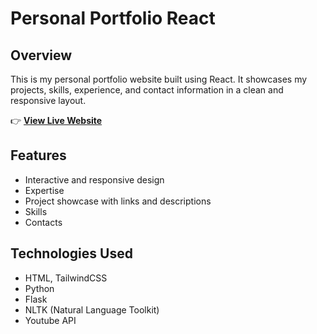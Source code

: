 # Personal Portfolio React

## Overview
This is my personal portfolio website built using React. It showcases my projects, skills, experience, and contact information in a clean and responsive layout.

👉 **[View Live Website](https://jaypdev.vercel.app/)**

## Features
* Interactive and responsive design
* Expertise
* Project showcase with links and descriptions
* Skills
* Contacts

## Technologies Used
* HTML, TailwindCSS
* Python
* Flask
* NLTK (Natural Language Toolkit)
* Youtube API

